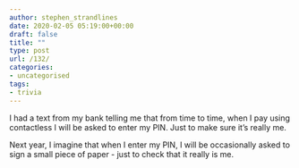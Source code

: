 ```yaml
---
author: stephen_strandlines
date: 2020-02-05 05:19:00+00:00
draft: false
title: ""
type: post
url: /132/
categories:
- uncategorised
tags:
- trivia
---
```


I had a text from my bank telling me that from time to time, when I pay using contactless I will be asked to enter my PIN. Just to make sure it’s really me. 

Next year, I imagine that when I enter my PIN, I will be occasionally asked to sign a small piece of paper - just to check that it really is me. 
